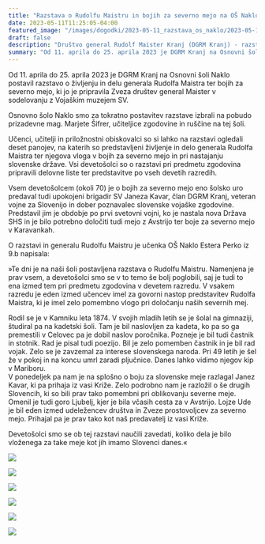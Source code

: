 ```yaml
---
title: "Razstava o Rudolfu Maistru in bojih za severno mejo na OŠ Naklo od 11. 4. do 25. 4. 2023" 
date: 2023-05-11T11:25:05-04:00
featured_image: "/images/dogodki/2023-05-11_razstava_os_naklo/2023-05-11_razstava_os_naklo_1.jpg"
draft: false
description: "Društvo general Rudolf Maister Kranj (DGRM Kranj) - razstava OŠ Naklo"
summary: "Od 11. aprila do 25. aprila 2023 je DGRM Kranj na Osnovni šoli Naklo postavil razstavo o življenju in delu generala Rudolfa Maistra ter bojih za severno mejo, ki jo je pripravila Zveza društev general Maister v sodelovanju z Vojaškim muzejem SV ..."
---
```


Od 11. aprila do 25. aprila 2023 je DGRM Kranj na Osnovni šoli Naklo postavil razstavo o življenju in delu generala Rudolfa Maistra ter bojih za severno mejo, ki jo je pripravila Zveza društev general Maister v sodelovanju z Vojaškim muzejem SV. 

Osnovno šolo Naklo smo za tokratno postavitev razstave izbrali na pobudo prizadevne mag. Marjete Šifrer, učiteljice zgodovine in ruščine na tej šoli.

Učenci, učitelji in priložnostni obiskovalci so si lahko na razstavi ogledali deset panojev, na katerih so predstavljeni življenje in delo generala Rudolfa Maistra ter njegova vloga v bojih za severno mejo in pri nastajanju slovenske države. Vsi devetošolci so o razstavi pri predmetu zgodovina pripravili delovne liste ter predstavitve po vseh devetih razredih.

Vsem devetošolcem (okoli 70) je o bojih za severno mejo eno šolsko uro predaval tudi upokojeni brigadir SV Janeza Kavar, član DGRM Kranj, veteran vojne za Slovenijo in dober poznavalec slovenske vojaške zgodovine. Predstavil jim je obdobje po prvi svetovni vojni, ko je nastala nova Država SHS in je bilo potrebno določiti tudi mejo z Avstrijo ter boje za severno mejo v Karavankah. 

O razstavi in generalu Rudolfu Maistru je učenka OŠ Naklo Estera Perko iz 9.b napisala:

»Te dni je na naši šoli postavljena razstava o Rudolfu Maistru. Namenjena je prav vsem, a devetošolci smo se v to temo še bolj poglobili, saj je tudi to ena izmed tem pri predmetu zgodovina v devetem razredu. V vsakem razredu je eden izmed učencev imel za govorni nastop predstavitev Rudolfa Maistra, ki je imel zelo pomembno vlogo pri določanju naših severnih mej. 

Rodil se je v Kamniku leta 1874. V svojih mladih letih se je šolal na gimnaziji, študiral pa na kadetski šoli. Tam je bil naslovljen za kadeta, ko pa so ga premestili v Celovec pa je dobil naslov poročnika. Pozneje je bil tudi častnik in stotnik. Rad je pisal tudi poezijo. Bil je zelo pomemben častnik in je bil rad vojak. Zelo se je zavzemal za interese slovenskega naroda. Pri 49 letih je šel že v pokoj in na koncu umrl zaradi pljučnice. Danes lahko vidimo njegov kip v Mariboru.     
V ponedeljek pa nam je na splošno o boju za slovenske meje razlagal Janez Kavar, ki pa prihaja iz vasi Križe. Zelo podrobno nam je razložil o še drugih Slovencih, ki so bili prav tako pomembni pri oblikovanju severne meje. Omenil je tudi goro Ljubelj, kjer je bila včasih cesta za v Avstrijo. Lojze Ude je bil eden izmed udeležencev društva in Zveze prostovoljcev za severno mejo. Prihajal pa je prav tako kot naš predavatelj iz vasi Križe. 

Devetošolci smo se ob tej razstavi naučili zavedati, koliko dela je bilo vloženega za take meje kot jih imamo Slovenci danes.« 


![](/images/dogodki/2023-05-11_razstava_os_naklo/2023-05-11_razstava_os_naklo_1.jpg " ")

![](/images/dogodki/2023-05-11_razstava_os_naklo/2023-05-11_razstava_os_naklo_2.jpg " ")

![](/images/dogodki/2023-05-11_razstava_os_naklo/2023-05-11_razstava_os_naklo_3.jpg " ")

![](/images/dogodki/2023-05-11_razstava_os_naklo/2023-05-11_razstava_os_naklo_4.jpg " ")

![](/images/dogodki/2023-05-11_razstava_os_naklo/2023-05-11_razstava_os_naklo_6.jpg " ")

![](/images/dogodki/2023-05-11_razstava_os_naklo/2023-05-11_razstava_os_naklo_7.jpg " ")